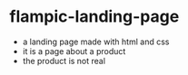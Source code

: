 # flampic-landing-page

- a landing page made with html and css
- it is a page about a product 
- the product is not real